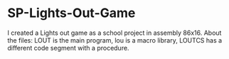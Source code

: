 # SP-Lights-Out-Game

I created a Lights out game as a school project in assembly 86x16. About the files:
LOUT is the main program,
lou is a macro library,
LOUTCS has a different code segment with a procedure.

